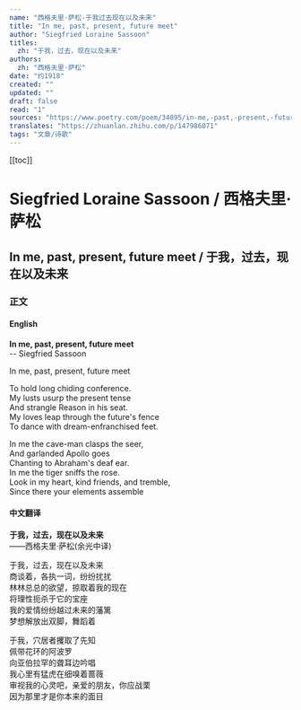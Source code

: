 ```yaml
---
name: "西格夫里·萨松-于我过去现在以及未来"
title: "In me, past, present, future meet"
author: "Siegfried Loraine Sassoon"
titles:
  zh: "于我，过去，现在以及未来"
authors:
  zh: "西格夫里·萨松"
date: "约1918"
created: ""
updated: ""
draft: false
read: "1"
sources: "https://www.poetry.com/poem/34895/in-me,-past,-present,-future-meet"
translates: "https://zhuanlan.zhihu.com/p/147986071"
tags: "文章/诗歌"
---
```


[[toc]]

# Siegfried Loraine Sassoon / 西格夫里·萨松

## In me, past, present, future meet / 于我，过去，现在以及未来

### 正文

<!-- tabs:start -->

#### **English**

**In me, past, present, future meet**  
-- Siegfried Sassoon  

In me, past, present, future meet  

To hold long chiding conference.  
My lusts usurp the present tense  
And strangle Reason in his seat.  
My loves leap through the future's fence  
To dance with dream-enfranchised feet.  

In me the cave-man clasps the seer,  
And garlanded Apollo goes  
Chanting to Abraham's deaf ear.  
In me the tiger sniffs the rose.  
Look in my heart, kind friends, and tremble,  
Since there your elements assemble  

#### **中文翻译**

**于我，过去，现在以及未来**  
——西格夫里·萨松(余光中译)  

于我，过去，现在以及未来  
商谈着，各执一词，纷纷扰扰  
林林总总的欲望，掠取着我的现在  
将理性扼杀于它的宝座  
我的爱情纷纷越过未来的藩篱  
梦想解放出双脚，舞蹈着  

于我，穴居者攫取了先知  
佩带花环的阿波罗  
向亚伯拉罕的聋耳边吟唱  
我心里有猛虎在细嗅着蔷薇  
审视我的心灵吧，亲爱的朋友，你应战栗  
因为那里才是你本来的面目  

<!-- tabs:end -->
